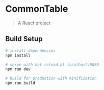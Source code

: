 # CommonTable

> A React project

## Build Setup

``` bash
# install dependencies
npm install

# serve with hot reload at localhost:8080
npm run dev

# build for production with minification
npm run build

```
